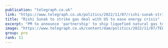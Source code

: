 ```yaml
---
publication: "telegraph.co.uk"
link: "https://www.telegraph.co.uk/politics/2022/11/07/rishi-sunak-strike-gas-deal-us-ease-energy-crisis/"
title: "Rishi Sunak to strike gas deal with US to ease energy crisis"
excerpt: "PM to announce 'partnership' to ship liquefied natural gas to allay blackout fears"
image: "https://www.telegraph.co.uk/content/dam/politics/2022/11/07/TELEMMGLPICT000315441293_trans_NvBQzQNjv4BqNUmAuoxa99wuiW24GHOm6uil7a1KV2STY3xRqqFt_No.jpeg?impolicy=logo-overlay"
group: pro
rank: 11
---
```

